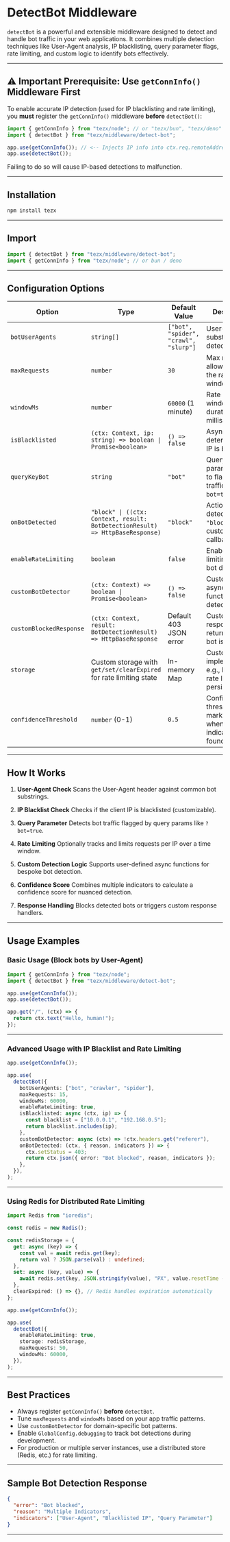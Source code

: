 # DetectBot Middleware

`detectBot` is a powerful and extensible middleware designed to detect and handle bot traffic in your web applications. It combines multiple detection techniques like User-Agent analysis, IP blacklisting, query parameter flags, rate limiting, and custom logic to identify bots effectively.

---

## ⚠️ Important Prerequisite: Use `getConnInfo()` Middleware First

To enable accurate IP detection (used for IP blacklisting and rate limiting), you **must** register the `getConnInfo()` middleware **before** `detectBot()`:

```ts
import { getConnInfo } from "tezx/node"; // or "tezx/bun", "tezx/deno" depending on runtime
import { detectBot } from "tezx/middleware/detect-bot";

app.use(getConnInfo()); // <-- Injects IP info into ctx.req.remoteAddress
app.use(detectBot());
```

Failing to do so will cause IP-based detections to malfunction.

---

## Installation

```bash
npm install tezx
```

---

## Import

```ts
import { detectBot } from "tezx/middleware/detect-bot";
import { getConnInfo } from "tezx/node"; // or bun / deno
```

---

## Configuration Options

| Option                  | Type                                                                          | Default Value                         | Description                                                            |
| ----------------------- | ----------------------------------------------------------------------------- | ------------------------------------- | ---------------------------------------------------------------------- |
| `botUserAgents`         | `string[]`                                                                    | `["bot", "spider", "crawl", "slurp"]` | User-Agent substrings to detect bots                                   |
| `maxRequests`           | `number`                                                                      | `30`                                  | Max requests allowed within the rate-limit window                      |
| `windowMs`              | `number`                                                                      | `60000` (1 minute)                    | Rate limit window duration in milliseconds                             |
| `isBlacklisted`         | `(ctx: Context, ip: string) => boolean \| Promise<boolean>`                   | `() => false`                         | Async check to determine if an IP is blacklisted                       |
| `queryKeyBot`           | `string`                                                                      | `"bot"`                               | Query parameter key to flag bot traffic (e.g., `?bot=true`)            |
| `onBotDetected`         | `"block" \| ((ctx: Context, result: BotDetectionResult) => HttpBaseResponse)` | `"block"`                             | Action on bot detection: `"block"` or custom callback                  |
| `enableRateLimiting`    | `boolean`                                                                     | `false`                               | Enable rate limiting-based bot detection                               |
| `customBotDetector`     | `(ctx: Context) => boolean \| Promise<boolean>`                               | `() => false`                         | Custom asynchronous function to detect bots                            |
| `customBlockedResponse` | `(ctx: Context, result: BotDetectionResult) => HttpBaseResponse`              | Default 403 JSON error                | Custom response returned when bot is blocked                           |
| `storage`               | Custom storage with `get/set/clearExpired` for rate limiting state            | In-memory Map                         | Custom storage implementation, e.g., Redis, for rate limit persistence |
| `confidenceThreshold`   | `number` (0-1)                                                                | `0.5`                                 | Confidence threshold to mark as bot when multiple indicators are found |

---

## How It Works

1. **User-Agent Check**
   Scans the User-Agent header against common bot substrings.

2. **IP Blacklist Check**
   Checks if the client IP is blacklisted (customizable).

3. **Query Parameter**
   Detects bot traffic flagged by query params like `?bot=true`.

4. **Rate Limiting**
   Optionally tracks and limits requests per IP over a time window.

5. **Custom Detection Logic**
   Supports user-defined async functions for bespoke bot detection.

6. **Confidence Score**
   Combines multiple indicators to calculate a confidence score for nuanced detection.

7. **Response Handling**
   Blocks detected bots or triggers custom response handlers.

---

## Usage Examples

### Basic Usage (Block bots by User-Agent)

```ts
import { getConnInfo } from "tezx/node";
import { detectBot } from "tezx/middleware/detect-bot";

app.use(getConnInfo());
app.use(detectBot());

app.get("/", (ctx) => {
  return ctx.text("Hello, human!");
});
```

---

### Advanced Usage with IP Blacklist and Rate Limiting

```ts
app.use(getConnInfo());

app.use(
  detectBot({
    botUserAgents: ["bot", "crawler", "spider"],
    maxRequests: 15,
    windowMs: 60000,
    enableRateLimiting: true,
    isBlacklisted: async (ctx, ip) => {
      const blacklist = ["10.0.0.1", "192.168.0.5"];
      return blacklist.includes(ip);
    },
    customBotDetector: async (ctx) => !ctx.headers.get("referer"),
    onBotDetected: (ctx, { reason, indicators }) => {
      ctx.setStatus = 403;
      return ctx.json({ error: "Bot blocked", reason, indicators });
    },
  }),
);
```

---

### Using Redis for Distributed Rate Limiting

```ts
import Redis from "ioredis";

const redis = new Redis();

const redisStorage = {
  get: async (key) => {
    const val = await redis.get(key);
    return val ? JSON.parse(val) : undefined;
  },
  set: async (key, value) => {
    await redis.set(key, JSON.stringify(value), "PX", value.resetTime - Date.now());
  },
  clearExpired: () => {}, // Redis handles expiration automatically
};

app.use(getConnInfo());

app.use(
  detectBot({
    enableRateLimiting: true,
    storage: redisStorage,
    maxRequests: 50,
    windowMs: 60000,
  }),
);
```

---

## Best Practices

* Always register `getConnInfo()` **before** `detectBot`.
* Tune `maxRequests` and `windowMs` based on your app traffic patterns.
* Use `customBotDetector` for domain-specific bot patterns.
* Enable `GlobalConfig.debugging` to track bot detections during development.
* For production or multiple server instances, use a distributed store (Redis, etc.) for rate limiting.

---

## Sample Bot Detection Response

```json
{
  "error": "Bot blocked",
  "reason": "Multiple Indicators",
  "indicators": ["User-Agent", "Blacklisted IP", "Query Parameter"]
}
```

---
